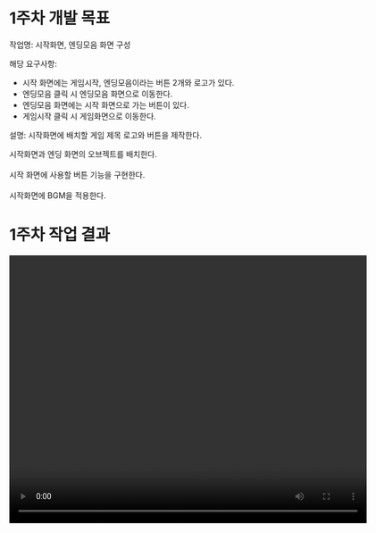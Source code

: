# 1주차 개발 목표

작업명: 시작화면, 엔딩모음 화면 구성

해당 요구사항: 
*  시작 화면에는 게임시작, 엔딩모음이라는 버튼 2개와 로고가 있다.
*  엔딩모음 클릭 시 엔딩모음 화면으로 이동한다.
*  엔딩모음 화면에는 시작 화면으로 가는 버튼이 있다.
*  게임시작 클릭 시 게임화면으로 이동한다.

설명: 시작화면에 배치할 게임 제목 로고와 버튼을 제작한다.  

시작화면과 엔딩 화면의 오브젝트를 배치한다.  
<br>
시작 화면에 사용할 버튼 기능을 구현한다.  
<br>
시작화면에 BGM을 적용한다.


# 1주차 작업 결과

<video controls width="640" height="480">
  <source src="files/w01/1주차_작업결과.mp4" type="video/mp4">
  Sorry, your browser doesn't support embedded videos.
</video>
